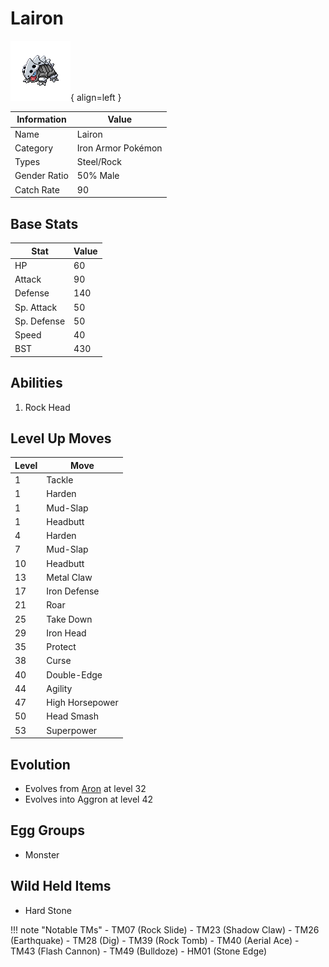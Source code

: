 # Lairon

![Lairon](../images/pokemon/305.png){ align=left }

| Information | Value |
|------------|--------|
| Name | Lairon |
| Category | Iron Armor Pokémon |
| Types | Steel/Rock |
| Gender Ratio | 50% Male |
| Catch Rate | 90 |

## Base Stats

| Stat | Value |
|------|-------|
| HP | 60 |
| Attack | 90 |
| Defense | 140 |
| Sp. Attack | 50 |
| Sp. Defense | 50 |
| Speed | 40 |
| BST | 430 |

## Abilities
1. Rock Head

## Level Up Moves
| Level | Move |
|-------|------|
| 1 | Tackle |
| 1 | Harden |
| 1 | Mud-Slap |
| 1 | Headbutt |
| 4 | Harden |
| 7 | Mud-Slap |
| 10 | Headbutt |
| 13 | Metal Claw |
| 17 | Iron Defense |
| 21 | Roar |
| 25 | Take Down |
| 29 | Iron Head |
| 35 | Protect |
| 38 | Curse |
| 40 | Double-Edge |
| 44 | Agility |
| 47 | High Horsepower |
| 50 | Head Smash |
| 53 | Superpower |

## Evolution
- Evolves from [Aron](304-aron.md) at level 32
- Evolves into Aggron at level 42

## Egg Groups
- Monster

## Wild Held Items
- Hard Stone

!!! note "Notable TMs"
    - TM07 (Rock Slide)
    - TM23 (Shadow Claw)
    - TM26 (Earthquake)
    - TM28 (Dig)
    - TM39 (Rock Tomb)
    - TM40 (Aerial Ace)
    - TM43 (Flash Cannon)
    - TM49 (Bulldoze)
    - HM01 (Stone Edge)
